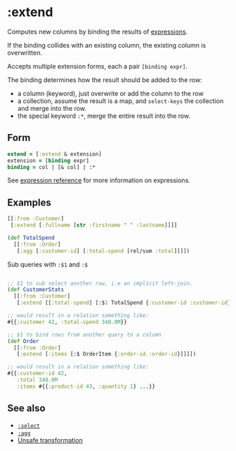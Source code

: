 # :extend

Computes new columns by binding the results of [expressions](expr.md).

If the binding collides with an existing column, the existing column is overwritten.

Accepts multiple extension forms, each a pair `[binding expr]`.

The binding determines how the result should be added to the row:

- a column (keyword), just overwrite or add the column to the row
- a collection, assume the result is a map, and `select-keys` the collection and merge into the row.
- the special keyword `:*`, merge the entire result into the row.

## Form

```clojure 
extend = [:extend & extension]
extension = [binding expr]
binding = col | [& col] | :*
```

See [expression reference](expr.md) for more information on expressions.

## Examples 

```clojure
[[:from :Customer]
 [:extend [:fullname [str :firstname " " :lastname]]]]

(def TotalSpend
  [[:from :Order]
   [:agg [:customer-id] [:total-spend [rel/sum :total]]]])
```

Sub queries with `:$1` and `:$`

```clojure 

;; $1 to sub select another row, i.e an implicit left-join.
(def CustomerStats
  [[:from :Customer]
   [:extend [[:total-spend] [:$1 TotalSpend {:customer-id :customer-id}]]]])

;; would result in a relation something like:
#{{:customer 42, :total-spend 340.0M}}

;; $1 to bind rows from another query to a column
(def Order
  [[:from :Order]
   [:extend [:items [:$ OrderItem {:order-id :order-id}]]]])

;; would result in a relation something like:
#{{:customer-id 42,
   :total 340.0M
   :items #{{:product-id 43, :quantity 1} ...}}

```


## See also

- [`:select`](select.md)
- [`:agg`](agg.md)
- [Unsafe transformation](unsafe-transform.md)